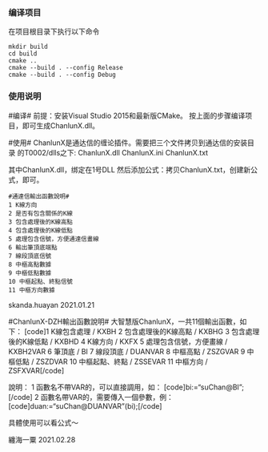 ### 编译项目

在项目根目录下执行以下命令

```
mkdir build
cd build
cmake ..
cmake --build . --config Release
cmake --build . --config Debug
```

### 使用说明
#编译#
前提：安装Visual Studio 2015和最新版CMake。
按上面的步骤编译项目，即可生成ChanlunX.dll。

#使用#
ChanlunX是通达信的缠论插件。需要把三个文件拷贝到通达信的安装目录
的T0002/dlls之下:
ChanlunX.dll
ChanlunX.ini
ChanlunX.txt

其中ChanlunX.dll，绑定在1号DLL
然后添加公式：拷贝ChanlunX.txt，创建新公式，即可。

```
#通達信輸出函數說明#
1 K線方向
2 是否有包含關係的K線
3 包含處理後的K線高點
4 包含處理後的K線低點
5 處理包含信號，方便通達信畫線
6 輸出筆頂底端點
7 線段頂底信號
8 中樞高點數據
9 中樞低點數據
10 中樞起點、終點信號
11 中樞方向數據
```

skanda.huayan
2021.01.21

#ChanlunX-DZH輸出函數說明#
大智慧版ChanlunX，一共11個輸出函數，如下：
[code]1 K線包含處理 / KXBH
2 包含處理後的K線高點 / KXBHG
3 包含處理後的K線低點 / KXBHD
4 K線方向 / KXFX
5 處理包含信號，方便畫線 / KXBH2VAR
6 筆頂底 / BI
7 線段頂底 / DUANVAR
8 中樞高點 / ZSZGVAR
9 中樞低點 / ZSZDVAR
10 中樞起點、終點 / ZSSEVAR
11 中樞方向 / ZSFXVAR[/code]

說明：
1 函數名不帶VAR的，可以直接調用，如：
[code]bi:=“suChan@BI”;[/code]
2 函數名帶VAR的，需要傳入一個參數，例：
[code]duan:=“suChan@DUANVAR”(bi);[/code]

具體使用可以看公式～

纏海一粟
2021.02.28
